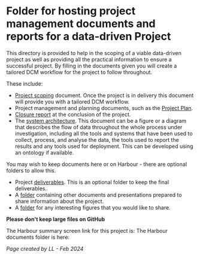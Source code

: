 # Folder for hosting project management documents and reports for a data-driven Project

This directory is provided to help in the scoping of a viable data-driven project as well as providing all the practical information to ensure a successful project. By filling in the documents given you will create a tailored DCM workflow for the project to follow throughout. 

These include:

* [Project scoping](/docs/0.ProjectManagement/ProjectScoping.md) document. Once the project is in delivery this document will provide you with a tailored DCM workflow.  
* Project management and planning documents, such as the [Project Plan](/docs/0.ProjectManagement/ProjectPlan.md).
* [Closure report](/docs/0.ProjectManagement/ClosureReport.md) at the conclusion of the project.
* The [system architecture](/docs/0.ProjectManagement/SystemArchitecture.docx). This document can be a figure or a diagram that describes the flow of data throughout the whole process under investigation, including all the tools and systems that have been used to collect, process, and analyse the data, the tools used to report the results and any tools used for deployment. This can be developed using an ontology if available.   

You may wish to keep documents here or on Harbour - there are optional folders to allow this. 
* Project [deliverables](/docs/0.ProjectManagement/Deliverables/). This is an optional folder to keep the final deliverables. 
* A [folder](/docs/0.ProjectManagement/SharedDocuments/) containing other documents and presentations prepared to share information about the project.
* A [folder](/docs/0.ProjectManagement/Figures/) for any interesting figures that you would like to share. 

**Please don't keep large files on GitHub**

The Harbour summary screen link for this project is: 
The Harbour documents folder is here: 



*Page created by LL - Feb 2024*
